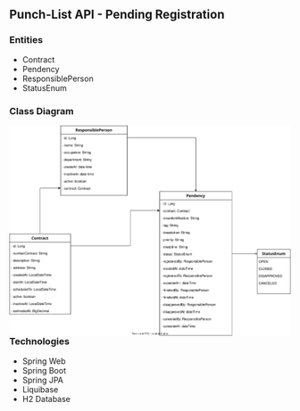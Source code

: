 ## Punch-List API - Pending Registration

### Entities
* Contract
* Pendency
* ResponsiblePerson
* StatusEnum

### Class Diagram

<img align="left" src="https://github.com/djbrunoramon/punch-list-api/blob/main/docs/img/punchlist-api.drawio.svg"/>

### Technologies
* Spring Web
* Spring Boot
* Spring JPA
* Liquibase
* H2 Database
